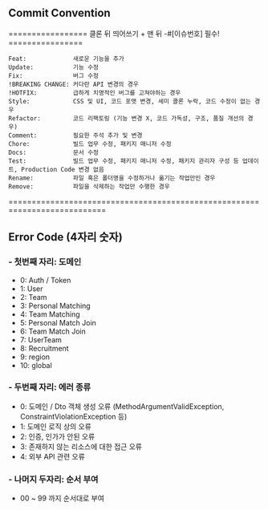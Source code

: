 ## Commit Convention

================= 클론 뒤 띄어쓰기 + 맨 뒤 -#[이슈번호] 필수! ================

    Feat:             새로운 기능을 추가
    Update:           기능 수정
    Fix:              버그 수정
    !BREAKING CHANGE: 커다란 API 변경의 경우
    !HOTFIX:          급하게 치명적인 버그를 고쳐야하는 경우
    Style:            CSS 및 UI, 코드 포맷 변경, 세미 콜론 누락, 코드 수정이 없는 경우
    Refactor:         코드 리팩토링 (기능 변경 X, 코드 가독성, 구조, 품질 개선의 경우)
    Comment:          필요한 주석 추가 및 변경
    Chore:            빌드 업무 수정, 패키지 매니저 수정
    Docs:             문서 수정
    Test:             빌드 업무 수정, 패키지 매니저 수정, 패키지 관리자 구성 등 업데이트, Production Code 변경 없음
    Rename:           파일 혹은 폴더명을 수정하거나 옮기는 작업만인 경우
    Remove:           파일을 삭제하는 작업만 수행한 경우
  
===========================================================================

## Error Code (4자리 숫자)

### - 첫번째 자리: 도메인

- 0: Auth / Token
- 1: User
- 2: Team
- 3: Personal Matching
- 4: Team Matching
- 5: Personal Match Join
- 6: Team Match Join
- 7: UserTeam
- 8: Recruitment
- 9: region
- 10: global

### - 두번째 자리: 에러 종류

- 0: 도메인 / Dto 객체 생성 오류 (MethodArgumentValidException, ConstraintViolationException 등)
- 1: 도메인 로직 상의 오류
- 2: 인증, 인가가 안된 오류
- 3: 존재하지 않는 리소스에 대한 접근 오류
- 4: 외부 API 관련 오류

### - 나머지 두자리: 순서 부여

- 00 ~ 99 까지 순서대로 부여
